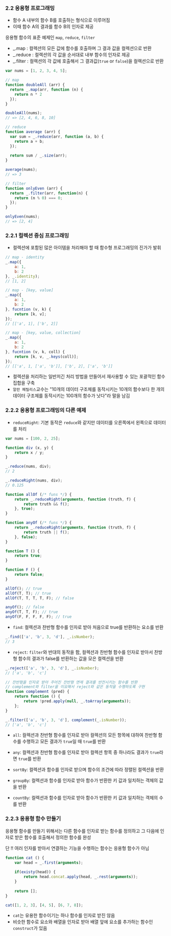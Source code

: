 ### 2.2 응용형 프로그래밍

* 함수 A 내부의 함수 B를 호출하는 형식으로 이루어짐 
* 이때 함수 A의 결과를 함수 B의 인자로 제공 

응용형 함수의 표준 예제인 `map`, `reduce`, `filter`

* _.map : 컬렉션의 모든 값에 함수를 호출하며 그 결과 값을 컬렉션으로 반환
* _.reduce : 컬렉션의 각 값을 순서대로 내부 함수의 인자로 제공
* _.filter : 컬렉션의 각 값에 호출해서 그 결과값(`true` or `false`)을 컬렉션으로 반환

```javascript
var nums = [1, 2, 3, 4, 5];

// map
function doubleAll (arr) {
  return _.map(arr, function (n) {
    return n * 2
  });
}

doubleAll(nums);
// => [2, 4, 6, 8, 10]

// reduce
function average (arr) {
  var sum = _.reduce(arr, function (a, b) {
    return a + b;
  });
  
  return sum / _.size(arr);
}

average(nums);
// => 3

// filter
function onlyEven (arr) {
  return _.filter(arr, function(n) {
    return (n % 0) === 0;
  });
}

onlyEven(nums);
// => [2, 4]
```

### 2.2.1 컬렉션 중심 프로그래밍
* 컬렉션에 포함된 많은 아이템을 처리해야 할 때 함수형 프로그래밍의 진가가 발휘

```js
// map - identity
_.map({
	a: 1,
	b: 2
}, _.identity);
// [1, 2]

// map - [key, value]
_.map({
	a: 1,
	b: 2
}, fucntion (v, k) {
	return [k, v];
});
// [['a', 1], ['b', 2]]

// map - [key, value, collection]
_.map({
	a: 1,
	b: 2
}, fucntion (v, k, coll) {
	return [k, v, _.keys(coll)];
});
// [['a', 1, ['a', 'b']], ['b', 2], ['a', 'b']]
```

* 컬렉션을 처리하는 일반저긴 처리 방법을 만들어서 재사용할 수 있는 포괄적인 함수 집합을 구축
* `알란 페릴리스`교수는 "10개의 데이터 구조체를 동작시키는 10개의 함수보다 한 개의 데이터 구조체를 동작시키는 100개의 함수가 낫다"라 말을 남김

### 2.2.2 응용형 프로그래밍의 다른 예제

* `reduceRight`: 기본 동작은 `reduce`와 같지만 데이터를 오른쪽에서 왼쪽으로 데이터를 처리

```javascript
var nums = [100, 2, 25];

function div (x, y) {
	return x / y;
}

_.reduce(nums, div);
// 2

_.reduceRight(nums, div);
// 0.125
```

```javascript
function allOf (/* funs */) {
	return _.reduceRight(arguments, function (truth, f) {
		return truth && f();
	}, true);
}

function anyOf (/* funs */) {
	return _.reduceRight(arguments, function (truth, f) {
		return truth || f();
	}, false);
}

function T () {
	return true;
}

function F () {
	return false;
}

allOf(); // true
allOf(T, T); // true
allOf(T, T, T, T, F); // false

anyOf(); // false
anyOf(T, T, F); // true
anyOf(F, F, F, F, F); // true
```

* `find`: 컬렉션과 찬반형 함수를 인자로 받아 처음으로 true를 반환하는 요소를 반환

```javascript
_.find(['a', 'b', 3, 'd'], _.isNumber);
// 3
```

* `reject`: `filter`와 반대의 동작을 함, 컬렉션과 찬반형 함수를 인자로 받아서 찬방형 함수의 결과가 false를 반환하는 값을 모은 컬렉션을 반환

```javascript
_.reject(['a', 'b', 3, 'd'], _.isNumber);
// ['a', 'b', 'c']

// 찬반형을 인자로 받아 주어진 찬반형 면제 결과를 반전시키는 함수를 반환
// complement와 filter을 이요해서 reject와 같은 동작을 수행하도록 구현
function complement (pred) {
	return function () {
		return !pred.apply(null, _.toArray(arguments));
	};
}

_.filter(['a', 'b', 3, 'd'], complement(_.isNumber));
// ['a', 'b', 'c']
```

* `all`: 컬렉션과 찬반형 함수를 인자로 받아 컬렉션의 모든 항목에 대하여 찬반형 함수를 수행하고 모든 결과가 `true`일 때 `true`를 반환
* `any`: 컬렉션과 찬반형 함수를 인자로 받아 컬렉션 항목 중 하나라도 결과가 `true`라면 `true`를 반환 

* `sortBy`: 컬렉션과 함수를 인자로 받으며 함수의 조건에 따라 정렬된 컬렉션을 반환
* `groupBy`: 컬렉션과 함수를 인자로 받아 함수가 반환한 키 값과 일치하는 객체의 값을 반환
* `countBy`: 컬렉션과 함수를 인자로 받아 함수가 반환한 키 값과 일치하는 객체의 수를 반환

### 2.2.3 응용형 함수 만들기
응용형 함수를 만들기 위해서는 다른 함수를 인자로 받는 함수를 정의하고 그 다음에 인자로 받은 함수를 호출해서 정의한 함수를 완성

단 !! 여러 인자를 받아서 연결하는 기능을 수행하는 함수는 응용형 함수가 아님

```javascript
function cat () {
	var head = _.first(arguments);
	
	if(existy(head)) {
		return head.concat.apply(head, _.rest(arguments));
	}
	
	return [];
}

cat([1, 2, 3], [4, 5], [6, 7, 8]);
```

* `cat`는 유용한 함수이기는 하나 함수를 인자로 받진 않음
* 비슷한 함수로 요소와 배열을 인자로 받아 배열 앞에 요소를 추가하는 함수인 `construct`가 있음
